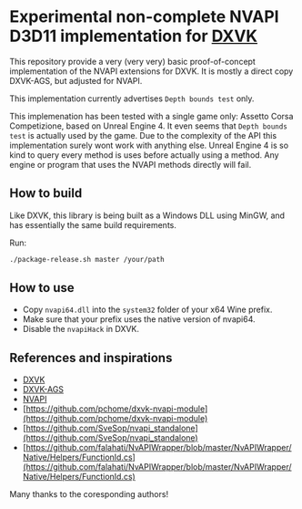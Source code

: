 # Experimental non-complete NVAPI D3D11 implementation for [DXVK](https://github.com/doitsujin/dxvk)

This repository provide a very (very very) basic proof-of-concept implementation of the NVAPI extensions for DXVK. It is mostly a direct copy DXVK-AGS, but adjusted for NVAPI.

This implementation currently advertises `Depth bounds test` only.

This implemenation has been tested with a single game only: Assetto Corsa Competizione, based on Unreal Engine 4. It even seems that `Depth bounds test` is actually used by the game. Due to the complexity of the API this implementation surely wont work with anything else. Unreal Engine 4 is so kind to query every method is uses before actually using a method. Any engine or program that uses the NVAPI methods directly will fail.

## How to build

Like DXVK, this library is being built as a Windows DLL using MinGW, and has essentially the same build requirements.

Run:

```bash
./package-release.sh master /your/path
```

## How to use

- Copy `nvapi64.dll` into the `system32` folder of your x64 Wine prefix.
- Make sure that your prefix uses the native version of nvapi64.
- Disable the `nvapiHack` in DXVK.

## References and inspirations

- [DXVK](https://github.com/doitsujin/dxvk)
- [DXVK-AGS](https://github.com/doitsujin/dxvk-ags)
- [NVAPI](https://docs.nvidia.com/gameworks/content/gameworkslibrary/coresdk/nvapi/group__dx.html)
- [https://github.com/pchome/dxvk-nvapi-module](https://github.com/pchome/dxvk-nvapi-module)
- [https://github.com/SveSop/nvapi_standalone](https://github.com/SveSop/nvapi_standalone)
- [https://github.com/falahati/NvAPIWrapper/blob/master/NvAPIWrapper/Native/Helpers/FunctionId.cs](https://github.com/falahati/NvAPIWrapper/blob/master/NvAPIWrapper/Native/Helpers/FunctionId.cs)

Many thanks to the coresponding authors!
